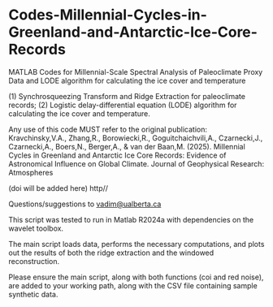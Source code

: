 # Codes-Millennial-Cycles-in-Greenland-and-Antarctic-Ice-Core-Records
MATLAB Codes for Millennial-Scale Spectral Analysis of Paleoclimate Proxy Data and LODE algorithm for calculating the ice cover and temperature

(1) Synchrosqueezing Transform and Ridge Extraction for paleoclimate records; (2) Logistic delay-differential equation (LODE) algorithm for calculating the ice cover and temperature.

Any use of this code MUST refer to the original publication: 
Kravchinsky,V.A., Zhang,R., Borowiecki,R., Goguitchaichvili,A., Czarnecki,J., Czarnecki,A., Boers,N., Berger,A., & van der Baan,M. (2025). Millennial Cycles in Greenland and Antarctic Ice Core Records: Evidence of Astronomical Influence on Global Climate. Journal of Geophysical Research: Atmospheres

(doi will be added here) http//

Questions/suggestions to vadim@ualberta.ca

This script was tested to run in Matlab R2024a with dependencies on the wavelet toolbox.

The main script loads data, performs the necessary computations, and plots out the results of both the ridge extraction and the windowed reconstruction.

Please ensure the main script, along with both functions (coi and red noise), are added to your working path, along with the CSV file containing sample synthetic data.
